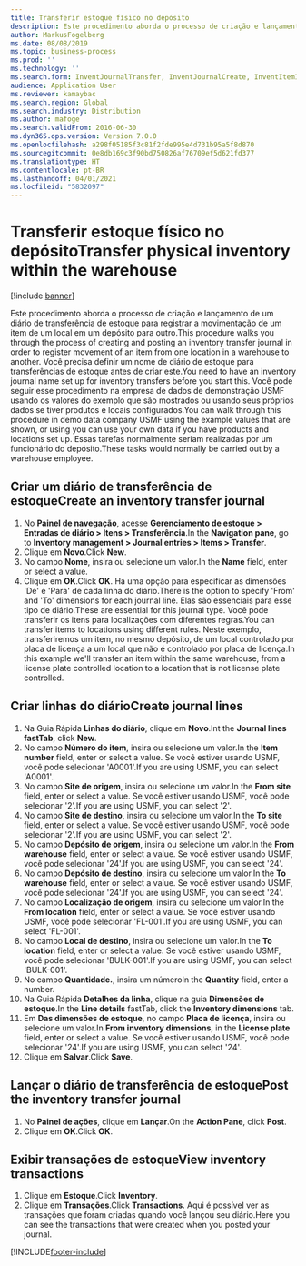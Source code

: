 ```yaml
---
title: Transferir estoque físico no depósito
description: Este procedimento aborda o processo de criação e lançamento de um diário de transferência de estoque para registrar a movimentação de um item de um local em um depósito para outro.
author: MarkusFogelberg
ms.date: 08/08/2019
ms.topic: business-process
ms.prod: ''
ms.technology: ''
ms.search.form: InventJournalTransfer, InventJournalCreate, InventItemIdLookupSimple, InventLocationIdLookup, WMSLocationIdLookup, InventTrans
audience: Application User
ms.reviewer: kamaybac
ms.search.region: Global
ms.search.industry: Distribution
ms.author: mafoge
ms.search.validFrom: 2016-06-30
ms.dyn365.ops.version: Version 7.0.0
ms.openlocfilehash: a298f05185f3c81f2fde995e4d731b95a5f8d870
ms.sourcegitcommit: 0e8db169c3f90bd750826af76709ef5d621fd377
ms.translationtype: HT
ms.contentlocale: pt-BR
ms.lasthandoff: 04/01/2021
ms.locfileid: "5832097"
---
```

# <a name="transfer-physical-inventory-within-the-warehouse"></a><span data-ttu-id="7dad9-103">Transferir estoque físico no depósito</span><span class="sxs-lookup"><span data-stu-id="7dad9-103">Transfer physical inventory within the warehouse</span></span>

[!include [banner](../../includes/banner.md)]

<span data-ttu-id="7dad9-104">Este procedimento aborda o processo de criação e lançamento de um diário de transferência de estoque para registrar a movimentação de um item de um local em um depósito para outro.</span><span class="sxs-lookup"><span data-stu-id="7dad9-104">This procedure walks you through the process of creating and posting an inventory transfer journal in order to register movement of an item from one location in a warehouse to another.</span></span> <span data-ttu-id="7dad9-105">Você precisa definir um nome de diário de estoque para transferências de estoque antes de criar este.</span><span class="sxs-lookup"><span data-stu-id="7dad9-105">You need to have an inventory journal name set up for inventory transfers before you start this.</span></span> <span data-ttu-id="7dad9-106">Você pode seguir esse procedimento na empresa de dados de demonstração USMF usando os valores do exemplo que são mostrados ou usando seus próprios dados se tiver produtos e locais configurados.</span><span class="sxs-lookup"><span data-stu-id="7dad9-106">You can walk through this procedure in demo data company USMF using the example values that are shown, or using you can use your own data if you have products and locations set up.</span></span> <span data-ttu-id="7dad9-107">Essas tarefas normalmente seriam realizadas por um funcionário do depósito.</span><span class="sxs-lookup"><span data-stu-id="7dad9-107">These tasks would normally be carried out by a warehouse employee.</span></span>


## <a name="create-an-inventory-transfer-journal"></a><span data-ttu-id="7dad9-108">Criar um diário de transferência de estoque</span><span class="sxs-lookup"><span data-stu-id="7dad9-108">Create an inventory transfer journal</span></span>
1. <span data-ttu-id="7dad9-109">No **Painel de navegação**, acesse **Gerenciamento de estoque > Entradas de diário > Itens > Transferência**.</span><span class="sxs-lookup"><span data-stu-id="7dad9-109">In the **Navigation pane**, go to **Inventory management > Journal entries > Items > Transfer**.</span></span>
2. <span data-ttu-id="7dad9-110">Clique em **Novo**.</span><span class="sxs-lookup"><span data-stu-id="7dad9-110">Click **New**.</span></span>
3. <span data-ttu-id="7dad9-111">No campo **Nome**, insira ou selecione um valor.</span><span class="sxs-lookup"><span data-stu-id="7dad9-111">In the **Name** field, enter or select a value.</span></span>
4. <span data-ttu-id="7dad9-112">Clique em **OK**.</span><span class="sxs-lookup"><span data-stu-id="7dad9-112">Click **OK**.</span></span> <span data-ttu-id="7dad9-113">Há uma opção para especificar as dimensões 'De' e 'Para' de cada linha do diário.</span><span class="sxs-lookup"><span data-stu-id="7dad9-113">There is the option to specify 'From' and 'To' dimensions for each journal line.</span></span> <span data-ttu-id="7dad9-114">Elas são essenciais para esse tipo de diário.</span><span class="sxs-lookup"><span data-stu-id="7dad9-114">These are essential for this journal type.</span></span> <span data-ttu-id="7dad9-115">Você pode transferir os itens para localizações com diferentes regras.</span><span class="sxs-lookup"><span data-stu-id="7dad9-115">You can transfer items to locations using different rules.</span></span> <span data-ttu-id="7dad9-116">Neste exemplo, transferiremos um item, no mesmo depósito, de um local controlado por placa de licença a um local que não é controlado por placa de licença.</span><span class="sxs-lookup"><span data-stu-id="7dad9-116">In this example we'll transfer an item within the same warehouse, from a license plate controlled location to a location that is not license plate controlled.</span></span>   

## <a name="create-journal-lines"></a><span data-ttu-id="7dad9-117">Criar linhas do diário</span><span class="sxs-lookup"><span data-stu-id="7dad9-117">Create journal lines</span></span>
1. <span data-ttu-id="7dad9-118">Na Guia Rápida **Linhas do diário**, clique em **Novo**.</span><span class="sxs-lookup"><span data-stu-id="7dad9-118">Int the **Journal lines fastTab**, click **New**.</span></span>
2. <span data-ttu-id="7dad9-119">No campo **Número do item**, insira ou selecione um valor.</span><span class="sxs-lookup"><span data-stu-id="7dad9-119">In the **Item number** field, enter or select a value.</span></span> <span data-ttu-id="7dad9-120">Se você estiver usando USMF, você pode selecionar 'A0001'.</span><span class="sxs-lookup"><span data-stu-id="7dad9-120">If you are using USMF, you can select 'A0001'.</span></span>  
3. <span data-ttu-id="7dad9-121">No campo **Site de origem**, insira ou selecione um valor.</span><span class="sxs-lookup"><span data-stu-id="7dad9-121">In the **From site** field, enter or select a value.</span></span> <span data-ttu-id="7dad9-122">Se você estiver usando USMF, você pode selecionar '2'.</span><span class="sxs-lookup"><span data-stu-id="7dad9-122">If you are using USMF, you can select '2'.</span></span>  
4. <span data-ttu-id="7dad9-123">No campo **Site de destino**, insira ou selecione um valor.</span><span class="sxs-lookup"><span data-stu-id="7dad9-123">In the **To site** field, enter or select a value.</span></span> <span data-ttu-id="7dad9-124">Se você estiver usando USMF, você pode selecionar '2'.</span><span class="sxs-lookup"><span data-stu-id="7dad9-124">If you are using USMF, you can select '2'.</span></span>  
5. <span data-ttu-id="7dad9-125">No campo **Depósito de origem**, insira ou selecione um valor.</span><span class="sxs-lookup"><span data-stu-id="7dad9-125">In the **From warehouse** field, enter or select a value.</span></span> <span data-ttu-id="7dad9-126">Se você estiver usando USMF, você pode selecionar '24'.</span><span class="sxs-lookup"><span data-stu-id="7dad9-126">If you are using USMF, you can select '24'.</span></span>  
6. <span data-ttu-id="7dad9-127">No campo **Depósito de destino**, insira ou selecione um valor.</span><span class="sxs-lookup"><span data-stu-id="7dad9-127">In the **To warehouse** field, enter or select a value.</span></span> <span data-ttu-id="7dad9-128">Se você estiver usando USMF, você pode selecionar '24'.</span><span class="sxs-lookup"><span data-stu-id="7dad9-128">If you are using USMF, you can select '24'.</span></span>  
7. <span data-ttu-id="7dad9-129">No campo **Localização de origem**, insira ou selecione um valor.</span><span class="sxs-lookup"><span data-stu-id="7dad9-129">In the **From location** field, enter or select a value.</span></span> <span data-ttu-id="7dad9-130">Se você estiver usando USMF, você pode selecionar 'FL-001'.</span><span class="sxs-lookup"><span data-stu-id="7dad9-130">If you are using USMF, you can select 'FL-001'.</span></span>  
8. <span data-ttu-id="7dad9-131">No campo **Local de destino**, insira ou selecione um valor.</span><span class="sxs-lookup"><span data-stu-id="7dad9-131">In the **To location** field, enter or select a value.</span></span> <span data-ttu-id="7dad9-132">Se você estiver usando USMF, você pode selecionar 'BULK-001'.</span><span class="sxs-lookup"><span data-stu-id="7dad9-132">If you are using USMF, you can select 'BULK-001'.</span></span>  
9. <span data-ttu-id="7dad9-133">No campo **Quantidade.**, insira um número</span><span class="sxs-lookup"><span data-stu-id="7dad9-133">In the **Quantity** field, enter a number.</span></span>
10. <span data-ttu-id="7dad9-134">Na Guia Rápida **Detalhes da linha**, clique na guia **Dimensões de estoque**.</span><span class="sxs-lookup"><span data-stu-id="7dad9-134">In the **Line details** fastTab, click the **Inventory dimensions** tab.</span></span>
11. <span data-ttu-id="7dad9-135">Em **Das dimensões de estoque**, no campo **Placa de licença**, insira ou selecione um valor.</span><span class="sxs-lookup"><span data-stu-id="7dad9-135">In **From inventory dimensions**, in the **License plate** field, enter or select a value.</span></span> <span data-ttu-id="7dad9-136">Se você estiver usando USMF, você pode selecionar '24'.</span><span class="sxs-lookup"><span data-stu-id="7dad9-136">If you are using USMF, you can select '24'.</span></span>  
12. <span data-ttu-id="7dad9-137">Clique em **Salvar**.</span><span class="sxs-lookup"><span data-stu-id="7dad9-137">Click **Save**.</span></span>

## <a name="post-the-inventory-transfer-journal"></a><span data-ttu-id="7dad9-138">Lançar o diário de transferência de estoque</span><span class="sxs-lookup"><span data-stu-id="7dad9-138">Post the inventory transfer journal</span></span>
1. <span data-ttu-id="7dad9-139">No **Painel de ações**, clique em **Lançar**.</span><span class="sxs-lookup"><span data-stu-id="7dad9-139">On the **Action Pane**, click **Post**.</span></span>
2. <span data-ttu-id="7dad9-140">Clique em **OK**.</span><span class="sxs-lookup"><span data-stu-id="7dad9-140">Click **OK**.</span></span>

## <a name="view-inventory-transactions"></a><span data-ttu-id="7dad9-141">Exibir transações de estoque</span><span class="sxs-lookup"><span data-stu-id="7dad9-141">View inventory transactions</span></span>
1. <span data-ttu-id="7dad9-142">Clique em **Estoque**.</span><span class="sxs-lookup"><span data-stu-id="7dad9-142">Click **Inventory**.</span></span>
2. <span data-ttu-id="7dad9-143">Clique em **Transações**.</span><span class="sxs-lookup"><span data-stu-id="7dad9-143">Click **Transactions**.</span></span> <span data-ttu-id="7dad9-144">Aqui é possível ver as transações que foram criadas quando você lançou seu diário.</span><span class="sxs-lookup"><span data-stu-id="7dad9-144">Here you can see the transactions that were created when you posted your journal.</span></span>  



[!INCLUDE[footer-include](../../../includes/footer-banner.md)]